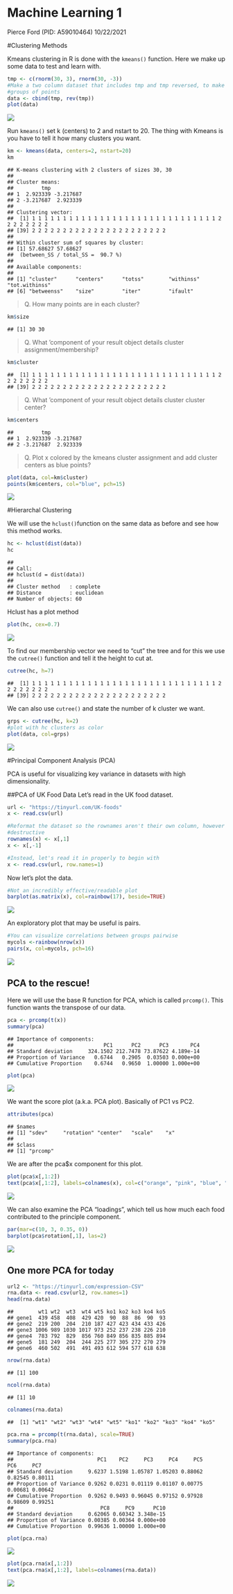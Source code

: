 Machine Learning 1
================
Pierce Ford (PID: A59010464)
10/22/2021

#Clustering Methods

Kmeans clustering in R is done with the `kmeans()` function. Here we
make up some data to test and learn with.

``` r
tmp <- c(rnorm(30, 3), rnorm(30, -3))
#Make a two column dataset that includes tmp and tmp reversed, to make two clear
#groups of points
data <- cbind(tmp, rev(tmp))
plot(data)
```

![](class08_files/figure-gfm/unnamed-chunk-1-1.png)<!-- -->

Run `kmeans()` set k (centers) to 2 and nstart to 20. The thing with
Kmeans is you have to tell it how many clusters you want.

``` r
km <- kmeans(data, centers=2, nstart=20)
km
```

    ## K-means clustering with 2 clusters of sizes 30, 30
    ## 
    ## Cluster means:
    ##         tmp          
    ## 1  2.923339 -3.217687
    ## 2 -3.217687  2.923339
    ## 
    ## Clustering vector:
    ##  [1] 1 1 1 1 1 1 1 1 1 1 1 1 1 1 1 1 1 1 1 1 1 1 1 1 1 1 1 1 1 1 2 2 2 2 2 2 2 2
    ## [39] 2 2 2 2 2 2 2 2 2 2 2 2 2 2 2 2 2 2 2 2 2 2
    ## 
    ## Within cluster sum of squares by cluster:
    ## [1] 57.68627 57.68627
    ##  (between_SS / total_SS =  90.7 %)
    ## 
    ## Available components:
    ## 
    ## [1] "cluster"      "centers"      "totss"        "withinss"     "tot.withinss"
    ## [6] "betweenss"    "size"         "iter"         "ifault"

> Q. How many points are in each cluster?

``` r
km$size
```

    ## [1] 30 30

> Q. What ’component of your result object details cluster
> assignment/membership?

``` r
km$cluster
```

    ##  [1] 1 1 1 1 1 1 1 1 1 1 1 1 1 1 1 1 1 1 1 1 1 1 1 1 1 1 1 1 1 1 2 2 2 2 2 2 2 2
    ## [39] 2 2 2 2 2 2 2 2 2 2 2 2 2 2 2 2 2 2 2 2 2 2

> Q. What ’component of your result object details cluster cluster
> center?

``` r
km$centers
```

    ##         tmp          
    ## 1  2.923339 -3.217687
    ## 2 -3.217687  2.923339

> Q. Plot x colored by the kmeans cluster assignment and add cluster
> centers as blue points?

``` r
plot(data, col=km$cluster)
points(km$centers, col="blue", pch=15)
```

![](class08_files/figure-gfm/unnamed-chunk-6-1.png)<!-- -->

#Hierarchal Clustering

We will use the `hclust()`function on the same data as before and see
how this method works.

``` r
hc <- hclust(dist(data))
hc
```

    ## 
    ## Call:
    ## hclust(d = dist(data))
    ## 
    ## Cluster method   : complete 
    ## Distance         : euclidean 
    ## Number of objects: 60

Hclust has a plot method

``` r
plot(hc, cex=0.7)
```

![](class08_files/figure-gfm/unnamed-chunk-8-1.png)<!-- -->

To find our membership vector we need to “cut” the tree and for this we
use the `cutree()` function and tell it the height to cut at.

``` r
cutree(hc, h=7)
```

    ##  [1] 1 1 1 1 1 1 1 1 1 1 1 1 1 1 1 1 1 1 1 1 1 1 1 1 1 1 1 1 1 1 2 2 2 2 2 2 2 2
    ## [39] 2 2 2 2 2 2 2 2 2 2 2 2 2 2 2 2 2 2 2 2 2 2

We can also use `cutree()` and state the number of k cluster we want.

``` r
grps <- cutree(hc, k=2)
#plot with hc clusters as color
plot(data, col=grps)
```

![](class08_files/figure-gfm/unnamed-chunk-10-1.png)<!-- -->

#Principal Component Analysis (PCA)

PCA is useful for visualizing key variance in datasets with high
dimensionality.

##PCA of UK Food Data Let’s read in the UK food dataset.

``` r
url <- "https://tinyurl.com/UK-foods"
x <- read.csv(url)
```

``` r
#Reformat the dataset so the rownames aren't their own column, however this is 
#destructive
rownames(x) <- x[,1]
x <- x[,-1]
```

``` r
#Instead, let's read it in properly to begin with
x <- read.csv(url, row.names=1)
```

Now let’s plot the data.

``` r
#Not an incredibly effective/readable plot
barplot(as.matrix(x), col=rainbow(17), beside=TRUE)
```

![](class08_files/figure-gfm/unnamed-chunk-14-1.png)<!-- -->

An exploratory plot that may be useful is pairs.

``` r
#You can visualize correlations between groups pairwise
mycols <-rainbow(nrow(x))
pairs(x, col=mycols, pch=16)
```

![](class08_files/figure-gfm/unnamed-chunk-15-1.png)<!-- -->

## PCA to the rescue!

Here we will use the base R function for PCA, which is called
`prcomp()`. This function wants the transpose of our data.

``` r
pca <- prcomp(t(x))
summary(pca)
```

    ## Importance of components:
    ##                             PC1      PC2      PC3       PC4
    ## Standard deviation     324.1502 212.7478 73.87622 4.189e-14
    ## Proportion of Variance   0.6744   0.2905  0.03503 0.000e+00
    ## Cumulative Proportion    0.6744   0.9650  1.00000 1.000e+00

``` r
plot(pca)
```

![](class08_files/figure-gfm/unnamed-chunk-17-1.png)<!-- -->

We want the score plot (a.k.a. PCA plot). Basically of PC1 vs PC2.

``` r
attributes(pca)
```

    ## $names
    ## [1] "sdev"     "rotation" "center"   "scale"    "x"       
    ## 
    ## $class
    ## [1] "prcomp"

We are after the pca$x component for this plot.

``` r
plot(pca$x[,1:2])
text(pca$x[,1:2], labels=colnames(x), col=c("orange", "pink", "blue", "green"))
```

![](class08_files/figure-gfm/unnamed-chunk-19-1.png)<!-- -->

We can also examine the PCA “loadings”, which tell us how much each food
contributed to the principle component.

``` r
par(mar=c(10, 3, 0.35, 0))
barplot(pca$rotation[,1], las=2)
```

![](class08_files/figure-gfm/unnamed-chunk-20-1.png)<!-- -->

## One more PCA for today

``` r
url2 <- "https://tinyurl.com/expression-CSV"
rna.data <- read.csv(url2, row.names=1)
head(rna.data)
```

    ##        wt1 wt2  wt3  wt4 wt5 ko1 ko2 ko3 ko4 ko5
    ## gene1  439 458  408  429 420  90  88  86  90  93
    ## gene2  219 200  204  210 187 427 423 434 433 426
    ## gene3 1006 989 1030 1017 973 252 237 238 226 210
    ## gene4  783 792  829  856 760 849 856 835 885 894
    ## gene5  181 249  204  244 225 277 305 272 270 279
    ## gene6  460 502  491  491 493 612 594 577 618 638

``` r
nrow(rna.data)
```

    ## [1] 100

``` r
ncol(rna.data)
```

    ## [1] 10

``` r
colnames(rna.data)
```

    ##  [1] "wt1" "wt2" "wt3" "wt4" "wt5" "ko1" "ko2" "ko3" "ko4" "ko5"

``` r
pca.rna = prcomp(t(rna.data), scale=TRUE)
summary(pca.rna)
```

    ## Importance of components:
    ##                           PC1    PC2     PC3     PC4     PC5     PC6     PC7
    ## Standard deviation     9.6237 1.5198 1.05787 1.05203 0.88062 0.82545 0.80111
    ## Proportion of Variance 0.9262 0.0231 0.01119 0.01107 0.00775 0.00681 0.00642
    ## Cumulative Proportion  0.9262 0.9493 0.96045 0.97152 0.97928 0.98609 0.99251
    ##                            PC8     PC9      PC10
    ## Standard deviation     0.62065 0.60342 3.348e-15
    ## Proportion of Variance 0.00385 0.00364 0.000e+00
    ## Cumulative Proportion  0.99636 1.00000 1.000e+00

``` r
plot(pca.rna)
```

![](class08_files/figure-gfm/unnamed-chunk-25-1.png)<!-- -->

``` r
plot(pca.rna$x[,1:2])
text(pca.rna$x[,1:2], labels=colnames(rna.data))
```

![](class08_files/figure-gfm/unnamed-chunk-26-1.png)<!-- -->
